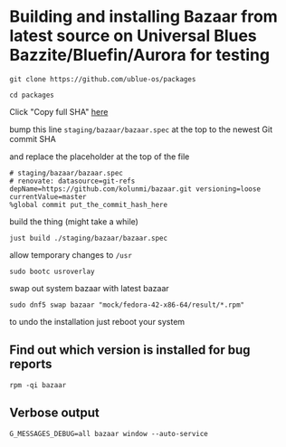 # Building and installing Bazaar from latest source on Universal Blues Bazzite/Bluefin/Aurora for testing
```
git clone https://github.com/ublue-os/packages
```

```
cd packages
```

Click "Copy full SHA" [here](https://github.com/kolunmi/bazaar/commits/master/)

bump this line `staging/bazaar/bazaar.spec` at the top to the newest Git commit SHA

and replace the placeholder at the top of the file

```
# staging/bazaar/bazaar.spec
# renovate: datasource=git-refs depName=https://github.com/kolunmi/bazaar.git versioning=loose currentValue=master
%global commit put_the_commit_hash_here
```

build the thing (might take a while)
```
just build ./staging/bazaar/bazaar.spec
```


allow temporary changes to `/usr`
```
sudo bootc usroverlay
```

swap out system bazaar with latest bazaar
```
sudo dnf5 swap bazaar "mock/fedora-42-x86-64/result/*.rpm"
```

to undo the installation just reboot your system

## Find out which version is installed for bug reports
```
rpm -qi bazaar
```
## Verbose output
```
G_MESSAGES_DEBUG=all bazaar window --auto-service
```
